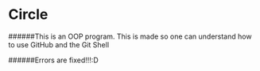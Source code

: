 # Circle
######This is an OOP program. This is made so one can understand how to use GitHub and the Git Shell

######Errors are fixed!!!:D 
